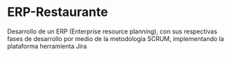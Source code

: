 # ERP-Restaurante
Desarrollo de un ERP (Enterprise resource planning), con sus respectivas fases de desarrollo por medio de la metodologia SCRUM, implementando la plataforma herramienta Jira
